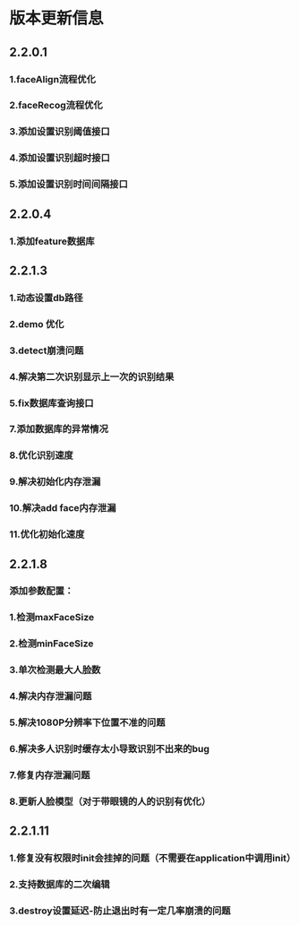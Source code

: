 # 版本更新信息
## 2.2.0.1
### 1.faceAlign流程优化
### 2.faceRecog流程优化
### 3.添加设置识别阈值接口
### 4.添加设置识别超时接口
### 5.添加设置识别时间间隔接口
## 2.2.0.4
### 1.添加feature数据库
## 2.2.1.3
### 1.动态设置db路径
### 2.demo 优化
### 3.detect崩溃问题
### 4.解决第二次识别显示上一次的识别结果
### 5.fix数据库查询接口
### 7.添加数据库的异常情况
### 8.优化识别速度
### 9.解决初始化内存泄漏
### 10.解决add face内存泄漏
### 11.优化初始化速度
## 2.2.1.8
### 添加参数配置：
### 1.检测maxFaceSize
### 2.检测minFaceSize
### 3.单次检测最大人脸数
### 4.解决内存泄漏问题
### 5.解决1080P分辨率下位置不准的问题
### 6.解决多人识别时缓存太小导致识别不出来的bug
### 7.修复内存泄漏问题
### 8.更新人脸模型（对于带眼镜的人的识别有优化）
## 2.2.1.11
### 1.修复没有权限时init会挂掉的问题（不需要在application中调用init）
### 2.支持数据库的二次编辑
### 3.destroy设置延迟-防止退出时有一定几率崩溃的问题